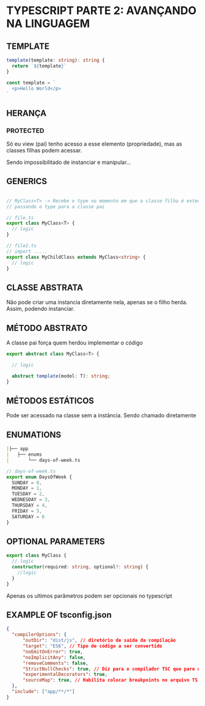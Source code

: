 # TYPESCRIPT PARTE 2: AVANÇANDO NA LINGUAGEM

## TEMPLATE

```typescript
template(template: string): string {
  return `${template}`
}

const template = `
  <p>Hello World</p>
`
```

## HERANÇA

### PROTECTED

Só eu view (pai) tenho acesso a esse elemento (propriedade), mas as classes filhas podem acessar.

Sendo impossibilitado de instanciar e manipular...

## GENERICS

```typescript

// MyClass<T> -> Recebe o type no momento em que a classe filha é extendida
// passando o type para a classe pai

// file.ts
export class MyClass<T> {
  // logic
}

// file2.ts
// import .....
export class MyChildClass extends MyClass<string> {
  // logic
}
```

## CLASSE ABSTRATA

Não pode criar uma instancia diretamente nela, apenas se o filho herda. Assim, podendo instanciar.

## MÉTODO ABSTRATO

A classe pai força quem herdou implementar o código

```typescript
export abstract class MyClass<T> {

  // logic

  abstract template(model: T): string;
}
```

## MÉTODOS ESTÁTICOS

Pode ser acessado na classe sem a instância. Sendo chamado diretamente

## ENUMATIONS

```markdown
|├── app
|   ├── enums
|       └── days-of-week.ts
```

```typescript
// days-of-week.ts
export enum DaysOfWeek {
  SUNDAY = 0,
  MONDAY = 1,
  TUESDAY = 2,
  WEDNESDAY = 3,
  THURSDAY = 4,
  FRIDAY = 5,
  SATURDAY = 6
}
```

## OPTIONAL PARAMETERS

```typescript
export class MyClass {
  // logic
  constructor(required: string, optional?: string) {
    //logic
  }
}
```

Apenas os ultimos parâmetros podem ser opcionais no typescript

## EXAMPLE OF tsconfig.json

```json
{
  "compilerOptions": {
      "outDir": "dist/js", // diretório de saída da compilação
      "target": "ES6", // Tipo de código a ser convertido
      "noEmitOnError": true,
      "noImplicitAny": false,
      "removeComments": false,
      "StrictNullChecks": true, // Diz para o compilador TSC que pare de assumir implicitamente o tipo null para todos os tipos da aplicação. Caso null faça sentido, o desenvolvedor deve deixar isso explícito em seu código.
      "experimentalDecorators": true,
      "sourceMap": true, // Habilita colocar breakpoints no arquivo TS e debuggar no navegador "como" o código rodando em TypeScript.
  },
  "include": ["app/**/*"]
}
```
